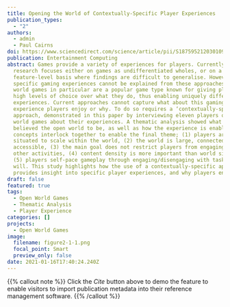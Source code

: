 ```yaml
---
title: Opening the World of Contextually-Specific Player Experiences
publication_types:
  - "2"
authors:
  - admin
  - Paul Cairns
doi: https://www.sciencedirect.com/science/article/pii/S1875952120301099
publication: Entertainment Computing
abstract: Games provide a variety of experiences for players. Currently,
  research focuses either on games as undifferentiated wholes, or on a
  feature-level basis where findings are difficult to generalise. However,
  specific gaming experiences cannot be explained from these approaches. Open
  world games in particular are a popular game type known for giving players
  high levels of choice over what they do, thus enabling uniquely different
  experiences. Current approaches cannot capture what about this gaming
  experience players enjoy or why. To do so requires a ‘contextually-specific’
  approach, demonstrated in this paper by interviewing eleven players of open
  world games about their experiences. A thematic analysis showed what they
  believed the open world to be, as well as how the experience is enabled. Five
  concepts interlock together to enable the final theme; (1) players are
  situated to scale within the world, (2) the world is large, connected and
  accessible, (3) the main goal does not restrict players from engaging with
  other activities, (4) content density is more important than world size, and
  (5) players self-pace gameplay through engaging/disengaging with tasks at
  will. This study highlights how the use of a contextually-specific approach
  provides insight into specific player experiences, and why players enjoy them.
draft: false
featured: true
tags:
  - Open World Games
  - Thematic Analysis
  - Player Experience
categories: []
projects:
  - Open World Games
image:
  filename: figure2-1-1.png
  focal_point: Smart
  preview_only: false
date: 2021-01-16T17:40:24.240Z
---
```

{{% callout note %}}
Click the *Cite* button above to demo the feature to enable visitors to import publication metadata into their reference management software.
{{% /callout %}}